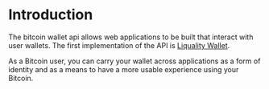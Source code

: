 # Introduction

The bitcoin wallet api allows web applications to be built that interact with user wallets. The first implementation of the API is [Liquality Wallet](https://chrome.google.com/webstore/detail/liquality-wallet/kpfopkelmapcoipemfendmdcghnegimn?hl=en).

As a Bitcoin user, you can carry your wallet across applications as a form of identity and as a means to have a more usable experience using your Bitcoin.
